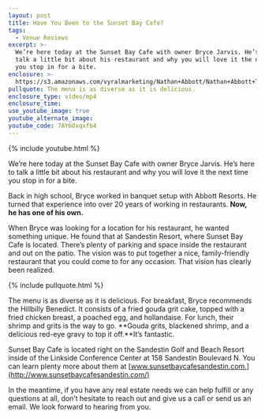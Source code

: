 ```yaml
---
layout: post
title: Have You Been to the Sunset Bay Cafe?
tags:
  - Venue Reviews
excerpt: >-
  We’re here today at the Sunset Bay Cafe with owner Bryce Jarvis. He’s here to
  talk a little bit about his restaurant and why you will love it the next time
  you stop in for a bite.
enclosure: >-
  https://s3.amazonaws.com/vyralmarketing/Nathan+Abbott/Nathan+Abbott+Team-+Have+you+been+to+Sunset+Bay+Cafe%253F.mp4
pullquote: The menu is as diverse as it is delicious.
enclosure_type: video/mp4
enclosure_time:
use_youtube_image: true
youtube_alternate_image:
youtube_code: 7AY6Oxqxfb4
---
```



{% include youtube.html %}

We’re here today at the Sunset Bay Cafe with owner Bryce Jarvis. He’s here to talk a little bit about his restaurant and why you will love it the next time you stop in for a bite.

Back in high school, Bryce worked in banquet setup with Abbott Resorts. He turned that experience into over 20 years of working in restaurants. **Now, he has one of his own.**

When Bryce was looking for a location for his restaurant, he wanted something unique. He found that at Sandestin Resort, where Sunset Bay Cafe is located. There’s plenty of parking and space inside the restaurant and out on the patio. The vision was to put together a nice, family-friendly restaurant that you could come to for any occasion. That vision has clearly been realized.

{% include pullquote.html %}

The menu is as diverse as it is delicious. For breakfast, Bryce recommends the Hillbilly Benedict. It consists of a fried gouda grit cake, topped with a fried chicken breast, a poached egg, and hollandaise. For lunch, their shrimp and grits is the way to go. **Gouda grits, blackened shrimp, and a delicious red-eye gravy to top it off.**It’s fantastic.

Sunset Bay Cafe is located right on the Sandestin Golf and Beach Resort inside of the Linkside Conference Center at 158 Sandestin Boulevard N. You can learn plenty more about them at [www.sunsetbaycafesandestin.com.](http://www.sunsetbaycafesandestin.com/)

In the meantime, if you have any real estate needs we can help fulfill or any questions at all, don’t hesitate to reach out and give us a call or send us an email. We look forward to hearing from you.